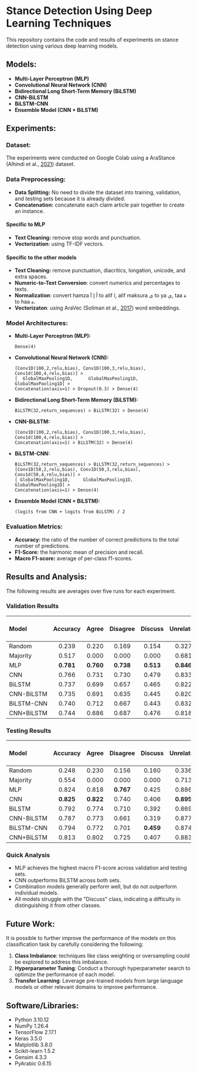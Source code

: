 # Stance Detection Using Deep Learning Techniques

This repository contains the code and results of experiments on stance detection using various deep learning models.

## Models:

* **Multi-Layer Perceptron (MLP)**
* **Convolutional Neural Network (CNN)**
* **Bidirectional Long Short-Term Memory (BiLSTM)**
* **CNN-BiLSTM**
* **BiLSTM-CNN**
* **Ensemble Model (CNN + BiLSTM)**

## Experiments:

### Dataset:
The experiments were conducted on Google Colab using a AraStance (Alhindi et al., [2021](https://aclanthology.org/2021.nlp4if-1.9/)) dataset.

### Data Preprocessing:

* **Data Splitting:** No need to divide the dataset into training, validation, and testing sets because it is already divided.
* **Concatenation:** concatenate each claim article pair together to create an instance.

#### Specific to MLP
* **Text Cleaning:** remove stop words and punctuation.
* **Vectorization**: using TF-IDF vectors.

#### Specific to the other models
* **Text Cleaning:** remove punctuation, diacritics, longation, unicode, and extra spaces.
* **Numeric-to-Text Conversion**: convert numerics and percentages to texts.
* **Normalization**: convert hamza أ إ آ to alif ا, alif maksura ى to ya ي, taa ة to haa ه.
* **Vectorizaton**: using AraVec (Soliman et al., [2017](https://www.sciencedirect.com/science/article/pii/S1877050917321749)) word embeddings.

### Model Architectures:

* **Multi-Layer Perceptron (MLP):**

      Dense(4)
  
* **Convolutional Neural Network (CNN):**

      [Conv1D(100,2,relu,bias), Conv1D(100,3,relu,bias), Conv1d(100,4,relu,bias)] >
      [  GlobalMaxPooling1D,      GlobalMaxPooling1D,      GlobalMaxPooling1D] >
      Concatenation(axis=1) > Dropout(0.3) > Dense(4)

* **Bidirectional Long Short-Term Memory (BiLSTM):** 

      BiLSTM(32,return_sequences) > BiLSTM(32) > Dense(4)
  
* **CNN-BiLSTM:**

      [Conv1D(100,2,relu,bias), Conv1D(100,3,relu,bias), Conv1d(100,4,relu,bias)] >
      Concatenation(axis=1) > BiLSTM(32) > Dense(4)
  
* **BiLSTM-CNN:** 

      BiLSTM(32,return_sequences) > BiLSTM(32,return_sequences) >
      [Conv1D(50,2,relu,bias), Conv1D(50,3,relu,bias), Conv1d(50,4,relu,bias)] >
      [ GlobalMaxPooling1D,     GlobalMaxPooling1D,     GlobalMaxPooling1D] >
      Concatenation(axis=1) > Dense(4)
  
* **Ensemble Model (CNN + BiLSTM):** 

      (logits from CNN + logits from BiLSTM) / 2

### Evaluation Metrics:

* **Accuracy:** the ratio of the number of correct predictions to the total number of predictions.
* **F1-Score:** the harmonic mean of precision and recall.
* **Macro F1-score:** average of per-class f1-scores.

## Results and Analysis:

The following results are averages over five runs for each experiment.

### Validation Results

| Model | Accuracy | Agree | Disagree | Discuss | Unrelated | Macro f1-score |
|:---|:---:|:---:|:---:|:---:|:---:|:---:|
| Random | 0.239 | 0.220 | 0.169 | 0.154 | 0.327 | 0.218 |
| Majority | 0.517 | 0.000 | 0.000 | 0.000 | 0.681 | 0.170 |
| MLP | **0.781** | **0.760** | **0.738** | **0.513** | **0.846** | **0.714** |
| CNN | 0.766 | 0.731 | 0.730 | 0.479 | 0.833 | 0.693 |
| BiLSTM | 0.737 | 0.699 | 0.657 | 0.465 | 0.822 | 0.661 |
| CNN-BiLSTM | 0.735 | 0.691 | 0.635 | 0.445 | 0.820 | 0.648 |
| BiLSTM-CNN | 0.740 | 0.712 | 0.667 | 0.443 | 0.832 | 0.663 |
| CNN+BiLSTM | 0.744 | 0.686 | 0.687 | 0.476 | 0.818 | 0.667 |

### Testing Results

| Model | Accuracy | Agree | Disagree | Discuss | Unrelated | Macro f1-score |
|:---|:---:|:---:|:---:|:---:|:---:|:---:|
| Random | 0.248 | 0.230 | 0.156 | 0.160 | 0.336 | 0.221 |
| Majority | 0.554 | 0.000 | 0.000 | 0.000 | 0.713 | 0.178 |
| MLP | 0.824 | 0.818 | **0.767** | 0.425 | 0.886 | **0.724** |
| CNN | **0.825** | **0.822** | 0.740 | 0.406 | **0.895** | 0.716 |
| BiLSTM | 0.792 | 0.774 | 0.710 | 0.392 | 0.869 | 0.686 |
| CNN-BiLSTM | 0.787 | 0.773 | 0.661 | 0.319 | 0.877 | 0.658 |
| BiLSTM-CNN | 0.794 | 0.772 | 0.701 | **0.459** | 0.874 | 0.702 |
| CNN+BiLSTM | 0.813 | 0.802 | 0.725 | 0.407 | 0.883 | 0.704 |

### Quick Analysis

* MLP achieves the highest macro F1-score across validation and testing sets.
* CNN outperforms BiLSTM across both sets.
* Combination models generally perform well, but do not outperform individual models.
* All models struggle with the "Discuss" class, indicating a difficulty in distinguishing it from other classes.

## Future Work:

It is possible to further improve the performance of the models on this classification task by carefully considering the following:

1. **Class Imbalance**: techniques like class weighting or oversampling could be explored to address this imbalance.
2. **Hyperparameter Tuning**: Conduct a thorough hyperparameter search to optimize the performance of each model.
3. **Transfer Learning**: Leverage pre-trained models from large language models or other relevant domains to improve performance.

## Software/Libraries:

- Python 3.10.12
- NumPy 1.26.4
- TensorFlow 2.17.1
- Keras 3.5.0
- Matplotlib 3.8.0
- Scikit-learn 1.5.2
- Gensim 4.3.3
- PyArabic 0.6.15